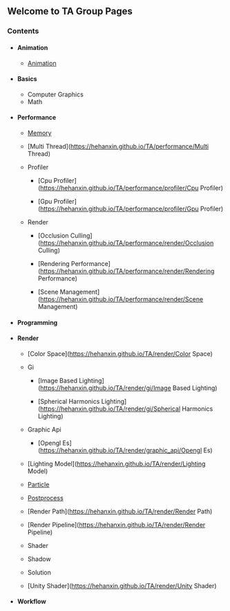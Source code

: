 ## Welcome to TA Group Pages

###  Contents
- ####  Animation
  - [Animation](https://hehanxin.github.io/TA/animation/Animation)

- ####  Basics
  - Computer Graphics
  - Math
- ####  Performance
  - [Memory](https://hehanxin.github.io/TA/performance/Memory)

  - [Multi Thread](https://hehanxin.github.io/TA/performance/Multi Thread)

  - Profiler
    - [Cpu Profiler](https://hehanxin.github.io/TA/performance/profiler/Cpu Profiler)

    - [Gpu Profiler](https://hehanxin.github.io/TA/performance/profiler/Gpu Profiler)

  - Render
    - [Occlusion Culling](https://hehanxin.github.io/TA/performance/render/Occlusion Culling)

    - [Rendering Performance](https://hehanxin.github.io/TA/performance/render/Rendering Performance)

    - [Scene Management](https://hehanxin.github.io/TA/performance/render/Scene Management)

- ####  Programming
- ####  Render
  - [Color Space](https://hehanxin.github.io/TA/render/Color Space)

  - Gi
    - [Image Based Lighting](https://hehanxin.github.io/TA/render/gi/Image Based Lighting)

    - [Spherical Harmonics Lighting](https://hehanxin.github.io/TA/render/gi/Spherical Harmonics Lighting)

  - Graphic Api
    - [Opengl Es](https://hehanxin.github.io/TA/render/graphic_api/Opengl Es)

  - [Lighting Model](https://hehanxin.github.io/TA/render/Lighting Model)

  - [Particle](https://hehanxin.github.io/TA/render/Particle)

  - [Postprocess](https://hehanxin.github.io/TA/render/Postprocess)

  - [Render Path](https://hehanxin.github.io/TA/render/Render Path)

  - [Render Pipeline](https://hehanxin.github.io/TA/render/Render Pipeline)

  - Shader
  - Shadow
  - Solution
  - [Unity Shader](https://hehanxin.github.io/TA/render/Unity Shader)

- ####  Workflow
